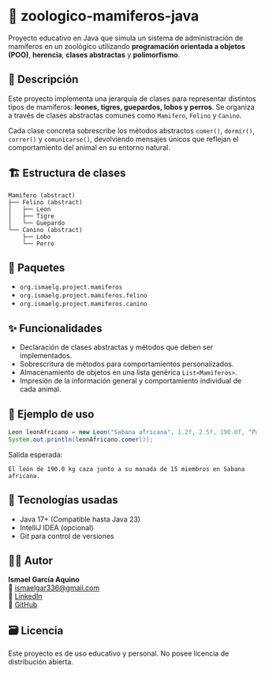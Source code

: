 # 🦁 zoologico-mamiferos-java

Proyecto educativo en Java que simula un sistema de administración de mamíferos en un zoológico utilizando **programación orientada a objetos (POO)**, **herencia**, **clases abstractas** y **polimorfismo**.

## 🧠 Descripción

Este proyecto implementa una jerarquía de clases para representar distintos tipos de mamíferos: **leones, tigres, guepardos, lobos y perros**. Se organiza a través de clases abstractas comunes como `Mamifero`, `Felino` y `Canino`.

Cada clase concreta sobrescribe los métodos abstractos `comer()`, `dormir()`, `correr()` y `comunicarse()`, devolviendo mensajes únicos que reflejan el comportamiento del animal en su entorno natural.

## 🏗️ Estructura de clases

```
Mamifero (abstract)
├── Felino (abstract)
│   ├── Leon
│   ├── Tigre
│   └── Guepardo
└── Canino (abstract)
    ├── Lobo
    └── Perro
```

## 📂 Paquetes

- `org.ismaelg.project.mamiferos`
- `org.ismaelg.project.mamiferos.felino`
- `org.ismaelg.project.mamiferos.canino`

## ✨ Funcionalidades

- Declaración de clases abstractas y métodos que deben ser implementados.
- Sobrescritura de métodos para comportamientos personalizados.
- Almacenamiento de objetos en una lista genérica `List<Mamiferos>`.
- Impresión de la información general y comportamiento individual de cada animal.

## 📌 Ejemplo de uso

```java
Leon leonAfricano = new Leon("Sabana africana", 1.2f, 2.5f, 190.0f, "Panthera leo", 7.5f, 80, 15, 114.0f);
System.out.println(leonAfricano.comer());
```

Salida esperada:
```
El león de 190.0 kg caza junto a su manada de 15 miembros en Sabana africana.
```

## 🧪 Tecnologías usadas

- Java 17+ (Compatible hasta Java 23)
- IntelliJ IDEA (opcional)
- Git para control de versiones

## 🧑‍💻 Autor

**Ismael García Aquino**  
📧 ismaelgar336@gmail.com  
🔗 [LinkedIn](https://www.linkedin.com/in/ismael-garc%C3%ADa-aquino/)  
🐙 [GitHub](https://github.com/IsmaelGarcia2)

## 🗃️ Licencia

Este proyecto es de uso educativo y personal. No posee licencia de distribución abierta.

